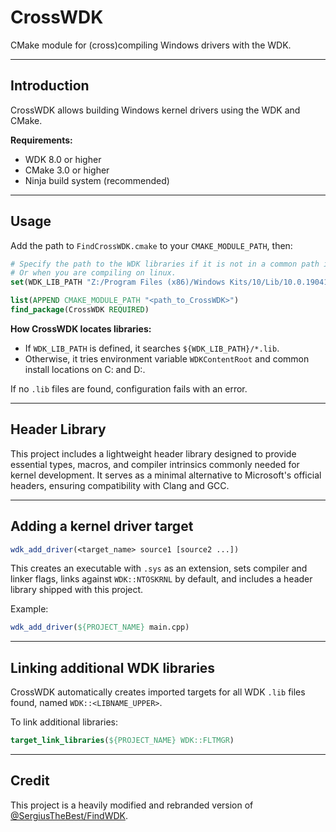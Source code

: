 # CrossWDK

CMake module for (cross)compiling Windows drivers with the WDK.

---

## Introduction

CrossWDK allows building Windows kernel drivers using the WDK and CMake.

**Requirements:**

* WDK 8.0 or higher
* CMake 3.0 or higher
* Ninja build system (recommended)

---

## Usage

Add the path to `FindCrossWDK.cmake` to your `CMAKE_MODULE_PATH`, then:

```cmake
# Specify the path to the WDK libraries if it is not in a common path in C: or D:
# Or when you are compiling on linux.
set(WDK_LIB_PATH "Z:/Program Files (x86)/Windows Kits/10/Lib/10.0.19041.0/km/x64")

list(APPEND CMAKE_MODULE_PATH "<path_to_CrossWDK>")
find_package(CrossWDK REQUIRED)
```

**How CrossWDK locates libraries:**

* If `WDK_LIB_PATH` is defined, it searches `${WDK_LIB_PATH}/*.lib`.
* Otherwise, it tries environment variable `WDKContentRoot` and common install locations on C: and D:.

If no `.lib` files are found, configuration fails with an error.

---

## Header Library

This project includes a lightweight header library designed to provide essential types, macros, and compiler intrinsics commonly needed for kernel development. It serves as a minimal alternative to Microsoft's official headers, ensuring compatibility with Clang and GCC.

---

## Adding a kernel driver target

```cmake
wdk_add_driver(<target_name> source1 [source2 ...])
```

This creates an executable with `.sys` as an extension, sets compiler and linker flags, links against `WDK::NTOSKRNL` by default, and includes a header library shipped with this project.

Example:

```cmake
wdk_add_driver(${PROJECT_NAME} main.cpp)
```

---

## Linking additional WDK libraries

CrossWDK automatically creates imported targets for all WDK `.lib` files found, named `WDK::<LIBNAME_UPPER>`.

To link additional libraries:

```cmake
target_link_libraries(${PROJECT_NAME} WDK::FLTMGR)
```

---

## Credit
This project is a heavily modified and rebranded version of [@SergiusTheBest/FindWDK](https://github.com/SergiusTheBest/FindWDK).